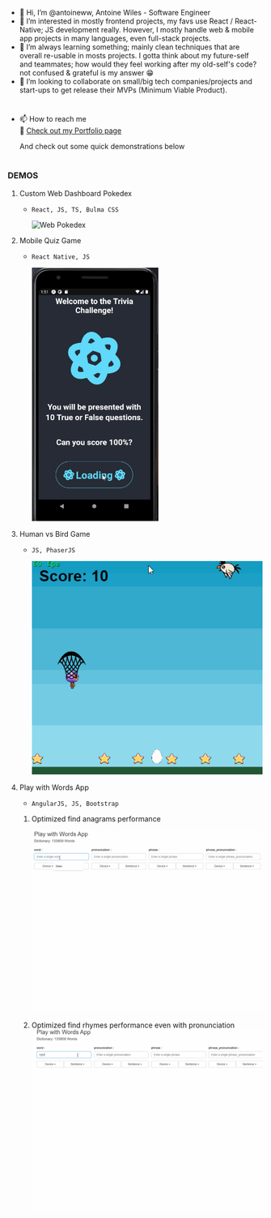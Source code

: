 - 👋 Hi, I’m @antoineww, Antoine Wiles - Software Engineer
- 👀 I’m interested in mostly frontend projects, my favs use React / React-Native; JS development really. 
However, I mostly handle web & mobile app projects in many languages, even full-stack projects.
- 🌱 I’m always learning something; mainly clean techniques that are overall re-usable in mosts projects. 
I gotta think about my future-self and teammates; how would they feel working after my old-self's code? not confused & grateful is my answer 😁
- 💞️ I’m looking to collaborate on small/big tech companies/projects and start-ups to get release their MVPs (Minimum Viable Product).

#
- 📫 How to reach me  
  🤩 [Check out my Portfolio page](https://antoineww.github.io/)
  
  And check out some quick demonstrations below

# 
### DEMOS

[demo_mobile_quiz_game]: https://github.com/antoineww/antoineww/blob/main/demos/quiz.gif "Play the Quiz & Try again the same Quiz"
[demo_web_aw_pokedex]: https://github.com/antoineww/antoineww/blob/main/demos/aw_pokedex_demo4.gif "Custom web dashboard Pokedex"
[human_vs_bird]: https://github.com/antoineww/antoineww/blob/main/demos/human_vs_bird.gif "Human vs Bird Game"
[demo_web_play_with_words1]: https://github.com/antoineww/antoineww/blob/main/demos/play_words1.gif "Play with Word 1"
[demo_web_play_with_words2]: https://github.com/antoineww/antoineww/blob/main/demos/play_words2.gif "Play with Word 2"

1. Custom Web Dashboard Pokedex
   - `React, JS, TS, Bulma CSS`

      ![Web Pokedex][demo_web_aw_pokedex]

2. Mobile Quiz Game
   - `React Native, JS`

      <img src="https://github.com/antoineww/antoineww/blob/main/demos/quiz.gif" alt="Custom web dashboard Pokedex" width="250em" height="500em">

3. Human vs Bird Game
   - `JS, PhaserJS`

      ![Human vs Bird][human_vs_bird]

4. Play with Words App 
   - `AngularJS, JS, Bootstrap`
   1. Optimized find anagrams performance

         ![Play with Words 1][demo_web_play_with_words1]

   2. Optimized find rhymes performance even with pronunciation
         ![Play with Words 2][demo_web_play_with_words2]





<!---
antoineww/antoineww is a ✨ special ✨ repository because its `README.md` (this file) appears on your GitHub profile.
You can click the Preview link to take a look at your changes.
--->
